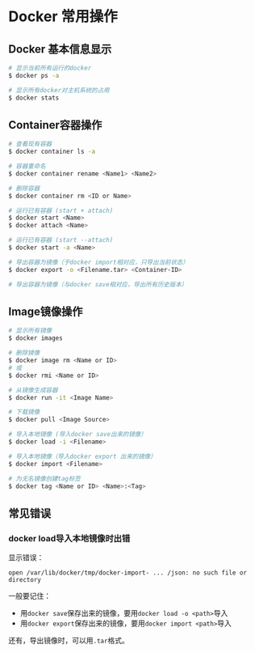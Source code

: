 # Docker 常用操作

## Docker 基本信息显示

```sh
# 显示当前所有运行的docker
$ docker ps -a

# 显示所有docker对主机系统的占用
$ docker stats
```


## Container容器操作

```sh
# 查看现有容器
$ docker container ls -a

# 容器重命名
$ docker container rename <Name1> <Name2>

# 删除容器
$ docker container rm <ID or Name>

# 运行已有容器 (start + attach)
$ docker start <Name>
$ docker attach <Name>

# 运行已有容器 (start --attach)
$ docker start -a <Name>

# 导出容器为镜像（于docker import相对应，只导出当前状态）
$ docker export -o <Filename.tar> <Container-ID>

# 导出容器为镜像（与docker save相对应，导出所有历史版本）
```

## Image镜像操作

```sh
# 显示所有镜像
$ docker images

# 删除镜像
$ docker image rm <Name or ID>
# 或
$ docker rmi <Name or ID>

# 从镜像生成容器
$ docker run -it <Image Name>

# 下载镜像
$ docker pull <Image Source>

# 导入本地镜像 (导入docker save出来的镜像）
$ docker load -i <Filename>

# 导入本地镜像（导入docker export 出来的镜像）
$ docker import <Filename>

# 为无名镜像创建tag标签
$ docker tag <Name or ID> <Name>:<Tag>
```


## 常见错误

### docker load导入本地镜像时出错
显示错误：
```
open /var/lib/docker/tmp/docker-import- ... /json: no such file or directory
```

一般要记住：
- 用`docker save`保存出来的镜像，要用`docker load -o <path>`导入
- 用`docker export`保存出来的镜像，要用`docker import <path>`导入

还有，导出镜像时，可以用`.tar`格式。